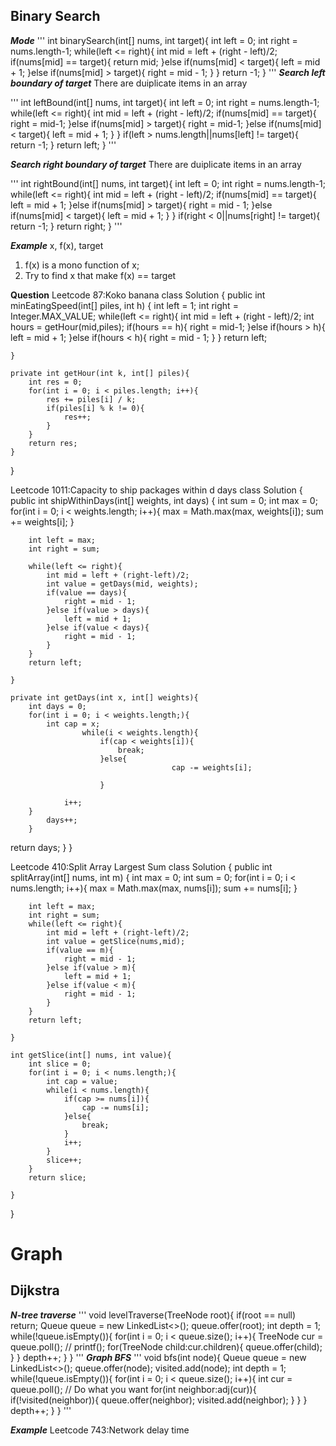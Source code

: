 ## Binary Search
***Mode***
'''
int binarySearch(int[] nums, int target){
    int left = 0;
    int right = nums.length-1;
    while(left <= right){
        int mid = left + (right - left)/2;
        if(nums[mid] == target){
            return mid;
        }else if(nums[mid] < target){
            left = mid + 1;
        }else if(nums[mid] > target){
            right = mid - 1;
        }
    }
    return -1;
}
'''
***Search left boundary of target***
There are duiplicate items in an array

'''
int leftBound(int[] nums, int target){
    int left = 0;
    int right = nums.length-1;
    while(left <= right){
        int mid = left + (right - left)/2;
        if(nums[mid] == target){
            right = mid-1;
        }else if(nums[mid] > target){
            right = mid-1;
        }else if(nums[mid] < target){
            left = mid + 1;
        }
    }
    if(left > nums.length||nums[left] != target){
        return -1;
    }
    return left;
}
'''

***Search right boundary of target***
There are duiplicate items in an array

'''
int rightBound(int[] nums, int target){
    int left = 0;
    int right = nums.length-1;
    while(left <= right){
        int mid = left + (right - left)/2;
        if(nums[mid] == target){
            left = mid + 1;
        }else if(nums[mid] > target){
            right = mid - 1;
        }else if(nums[mid] < target){
            left = mid + 1;
        }
    }
    if(right < 0||nums[right] != target){
        return -1;
    }
    return right;
}
'''

***Example***
x, f(x), target
1. f(x) is a mono function of x;
2. Try to find x that make f(x) == target

****Question**** 
Leetcode 87:Koko banana
class Solution {
    public int minEatingSpeed(int[] piles, int h) {
        int left = 1;
        int right = Integer.MAX_VALUE;
        while(left <= right){
            int mid = left + (right - left)/2;
            int hours = getHour(mid,piles);
            if(hours == h){
                right = mid-1;
            }else if(hours > h){
                left = mid + 1;
            }else if(hours < h){
                right = mid - 1;
            }
        }
        return left;
        
    }
    
    private int getHour(int k, int[] piles){
        int res = 0;
        for(int i = 0; i < piles.length; i++){
            res += piles[i] / k;
            if(piles[i] % k != 0){
                res++;
            }
        }
        return res;
    }
}

Leetcode 1011:Capacity to ship packages within d days
class Solution {
    public int shipWithinDays(int[] weights, int days) {
        int sum = 0;
        int max = 0;
        for(int i = 0; i < weights.length; i++){
            max = Math.max(max, weights[i]);
            sum += weights[i];
        }
        
        int left = max;
        int right = sum;
        
        while(left <= right){
            int mid = left + (right-left)/2;
            int value = getDays(mid, weights);
            if(value == days){
                right = mid - 1;
            }else if(value > days){
                left = mid + 1;
            }else if(value < days){
                right = mid - 1;
            }
        }
        return left;
        
    }
    
    private int getDays(int x, int[] weights){
        int days = 0;
        for(int i = 0; i < weights.length;){
            int cap = x;
                    while(i < weights.length){
                        if(cap < weights[i]){
                            break;
                        }else{
                                        cap -= weights[i];
                            
                        }

                i++;
        }
            days++;
        }

return days;
    }
}


Leetcode 410:Split Array Largest Sum
class Solution {
    public int splitArray(int[] nums, int m) {
        int max = 0;
        int sum = 0;
        for(int i = 0; i < nums.length; i++){
            max = Math.max(max, nums[i]);
            sum += nums[i];
        }
        
        int left = max;
        int right = sum;
        while(left <= right){
            int mid = left + (right-left)/2;
            int value = getSlice(nums,mid);
            if(value == m){
                right = mid - 1;
            }else if(value > m){
                left = mid + 1;
            }else if(value < m){
                right = mid - 1;
            }
        }
        return left;
        
    }
    
    int getSlice(int[] nums, int value){
        int slice = 0;
        for(int i = 0; i < nums.length;){
            int cap = value;
            while(i < nums.length){
                if(cap >= nums[i]){
                    cap -= nums[i];
                }else{
                    break;
                }
                i++;
            }
            slice++;
        }
        return slice;
        
    }
}

# Graph
## Dijkstra
***N-tree traverse***
'''
void levelTraverse(TreeNode root){
    if(root == null) return;
    Queue<TreeNode> queue = new LinkedList<>();
    queue.offer(root);
    int depth = 1;
    while(!queue.isEmpty()){
        for(int i = 0; i < queue.size(); i++){
            TreeNode cur = queue.poll();
            // printf();
            for(TreeNode child:cur.children){
                queue.offer(child);
            }
        }
        depth++;
    }
}
'''
***Graph BFS***
'''
void bfs(int node){
    Queue<Integer> queue = new LinkedList<>();
    queue.offer(node);
    visited.add(node);
    int depth = 1;
    while(!queue.isEmpty()){
        for(int i = 0; i < queue.size(); i++){
            int cur = queue.poll();
            // Do what you want
            for(int neighbor:adj(cur)){
                if(!visited(neighbor)){
                    queue.offer(neighbor);
                    visited.add(neighbor);
                }
            }
        }
        depth++;
    }
}
'''

***Example***
Leetcode 743:Network delay time




